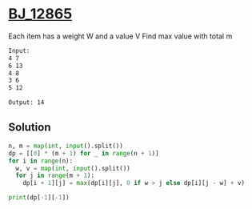 # [BJ_12865](https://acmicpc.net/problem/12865)

Each item has a weight W and a value V
Find max value with total m

```txt
Input:
4 7
6 13
4 8
3 6
5 12

Output: 14
```

## Solution

```py
n, m = map(int, input().split())
dp = [[0] * (m + 1) for _ in range(n + 1)]
for i in range(n):
  w, v = map(int, input().split())
  for j in range(m + 1):
    dp[i + 1][j] = max(dp[i][j], 0 if w > j else dp[i][j - w] + v)

print(dp[-1][-1])
```
